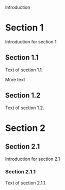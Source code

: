 Introduction

# Section 1

Introduction for section 1

## Section 1.1

Text of section 1.1.

More text

## Section 1.2

Text of section 1.2.

# Section 2

## Section 2.1

Introduction for section 2.1

### Section 2.1.1

Text of section 2.1.1.
